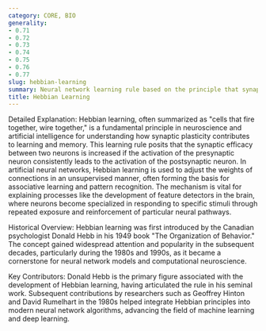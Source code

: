 ```yaml
---
category: CORE, BIO
generality:
- 0.71
- 0.72
- 0.73
- 0.74
- 0.75
- 0.76
- 0.77
slug: hebbian-learning
summary: Neural network learning rule based on the principle that synapses between neurons are strengthened when the neurons activate simultaneously.
title: Hebbian Learning
---
```


Detailed Explanation:
Hebbian learning, often summarized as "cells that fire together, wire together," is a fundamental principle in neuroscience and artificial intelligence for understanding how synaptic plasticity contributes to learning and memory. This learning rule posits that the synaptic efficacy between two neurons is increased if the activation of the presynaptic neuron consistently leads to the activation of the postsynaptic neuron. In artificial neural networks, Hebbian learning is used to adjust the weights of connections in an unsupervised manner, often forming the basis for associative learning and pattern recognition. The mechanism is vital for explaining processes like the development of feature detectors in the brain, where neurons become specialized in responding to specific stimuli through repeated exposure and reinforcement of particular neural pathways.

Historical Overview:
Hebbian learning was first introduced by the Canadian psychologist Donald Hebb in his 1949 book "The Organization of Behavior." The concept gained widespread attention and popularity in the subsequent decades, particularly during the 1980s and 1990s, as it became a cornerstone for neural network models and computational neuroscience.

Key Contributors:
Donald Hebb is the primary figure associated with the development of Hebbian learning, having articulated the rule in his seminal work. Subsequent contributions by researchers such as Geoffrey Hinton and David Rumelhart in the 1980s helped integrate Hebbian principles into modern neural network algorithms, advancing the field of machine learning and deep learning.